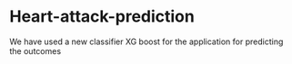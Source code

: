 # Heart-attack-prediction
We have used a new classifier XG boost for the application for predicting the outcomes
